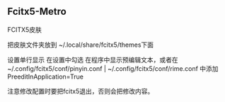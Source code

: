 Fcitx5-Metro
-
FCITX5皮肤

把皮肤文件夹放到 ~/.local/share/fcitx5/themes下面

设置单行显示
    在设置中勾选 在程序中显示预编辑文本，或者在 ~/.config/fcitx5/conf/pinyin.conf | ~/.config/fcitx5/conf/rime.conf
    中添加
        PreeditInApplication=True

注意修改配置时要把fcitx5退出，否则会把修改内容。
